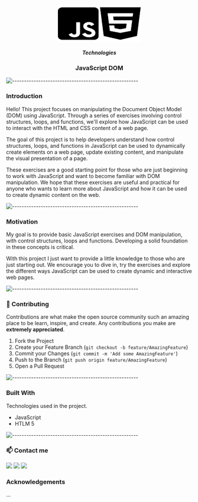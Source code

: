 
<!-- PROJECT LOGO -->

<br />
<p align="center">
  <img align="center" alt="js" height="100" width="110" src="https://github.com/alejopua/JavaScript--Manipulacion_del_DOM/blob/main/icons/square-js.svg">
  <img align="center" alt="Rafa-HTML" height="100" width="110" src="https://github.com/alejopua/JavaScript--Manipulacion_del_DOM/blob/main/icons/html5.svg">

  <h5 align="center">Technologies</h5>
  <h3 align="center">JavaScript DOM</h3>
</p>


![-----------------------------------------------------](https://raw.githubusercontent.com/andreasbm/readme/master/assets/lines/vintage.png)
### Introduction  


Hello! This project focuses on manipulating the Document Object Model (DOM) using JavaScript. Through a series of exercises involving control structures, loops, and functions, we'll explore how JavaScript can be used to interact with the HTML and CSS content of a web page.

The goal of this project is to help developers understand how control structures, loops, and functions in JavaScript can be used to dynamically create elements on a web page, update existing content, and manipulate the visual presentation of a page.

These exercises are a good starting point for those who are just beginning to work with JavaScript and want to become familiar with DOM manipulation. We hope that these exercises are useful and practical for anyone who wants to learn more about JavaScript and how it can be used to create dynamic content on the web.

![-----------------------------------------------------](https://raw.githubusercontent.com/andreasbm/readme/master/assets/lines/vintage.png)
### Motivation 


My goal is to provide basic JavaScript exercises and DOM manipulation, with control structures, loops and functions. Developing a solid foundation in these concepts is critical.

With this project I just want to provide a little knowledge to those who are just starting out. We encourage you to dive in, try the exercises and explore the different ways JavaScript can be used to create dynamic and interactive web pages.

![-----------------------------------------------------](https://raw.githubusercontent.com/andreasbm/readme/master/assets/lines/vintage.png)
<!-- CONTRIBUTING -->

### 🤝 Contributing


Contributions are what make the open source community such an amazing place to be learn, inspire, and create. Any contributions you make are **extremely appreciated**.

1. Fork the Project
2. Create your Feature Branch (`git checkout -b feature/AmazingFeature`)
3. Commit your Changes (`git commit -m 'Add some AmazingFeature'`)
4. Push to the Branch (`git push origin feature/AmazingFeature`)
5. Open a Pull Request

![-----------------------------------------------------](https://raw.githubusercontent.com/andreasbm/readme/master/assets/lines/vintage.png)
### Built With


Technologies used in the project.
* JavaScript
* HTLM 5


![-----------------------------------------------------](https://raw.githubusercontent.com/andreasbm/readme/master/assets/lines/grass.png)
<!-- CONTACT -->
### 📫 Contact   me

<div> 
  <a href="https://instagram.com/alejopuar" target="_blank"><img src="https://img.shields.io/badge/-Instagram-%23E4405F?style=for-the-badge&logo=instagram&logoColor=white" target="_blank"></a>
  <a href = "mailto:alejopua@gmail.com"><img src="https://img.shields.io/badge/-Gmail-%23333?style=for-the-badge&logo=gmail&logoColor=white" target="_blank"></a>
  <a href="https://www.linkedin.com/in/alejopua/" target="_blank"><img src="https://img.shields.io/badge/-LinkedIn-%230077B5?style=for-the-badge&logo=linkedin&logoColor=white" target="_blank"></a> 
</div>

<!-- ACKNOWLEDGEMENTS -->
### Acknowledgements
...


